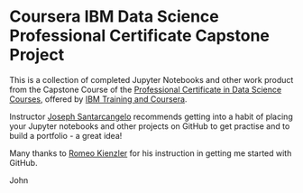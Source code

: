 # Coursera IBM Data Science Professional Certificate Capstone Project

This is a collection of completed Jupyter Notebooks and other work product from the Capstone Course of the <a href="https://www.coursera.org/professional-certificates/ibm-data-science">Professional Certificate in Data Science Courses</a>, offered by <a href="https://www.ibm.com/training/">IBM Training and Coursera</a>.

Instructor <a href="https://www.coursera.org/instructor/~28511493">Joseph Santarcangelo</a> recommends getting into a habit of placing your Jupyter notebooks and other projects on GitHub to get practise and to build a portfolio - a great idea!  

Many thanks to <a href="https://researcher.watson.ibm.com/researcher/view.php?person=ch-romeo.kienzler">Romeo Kienzler</a> for his instruction in getting me started with GitHub.

John
